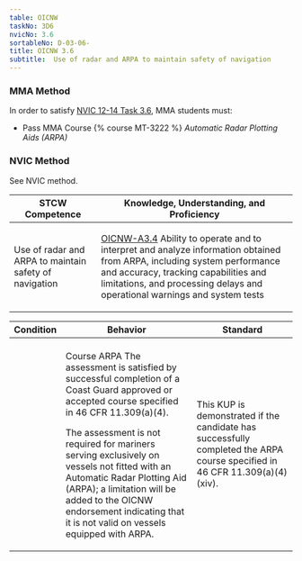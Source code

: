 ```yaml
---
table: OICNW
taskNo: 3D6
nvicNo: 3.6 
sortableNo: D-03-06-
title: OICNW 3.6 
subtitle:  Use of radar and ARPA to maintain safety of navigation
---
```



### MMA Method

In order to satisfy  [NVIC 12-14  Task  3.6]({{site.baseurl}}/assets/images/nvic-12-14.pdf), MMA students must:

* Pass MMA Course {% course MT-3222 %}  *Automatic Radar Plotting Aids (ARPA)*


### NVIC Method

<a onclick="togglevisibility('nvic_methods')" >See NVIC method.</a>

<div id='nvic_methods' class='hide'>

<table>
<thead>
<tr>
<th class='forty'> STCW Competence </th>
<th class='sixty'> Knowledge, Understanding, and Proficiency </th>
</tr>
</thead>




<tbody>
<tr><td markdown='1'>

Use of radar and ARPA to maintain safety of navigation

</td><td markdown='1'>

[OICNW-A3.4]({{site.baseurl}}/tables/21.html#OICNW-A3.4) Ability to operate and to interpret and analyze information obtained from ARPA, including system performance and accuracy, tracking capabilities and limitations, and processing delays and operational warnings and system tests

</td></tr>


</tbody>
</table>


<table>
<thead>
<tr><th class='twenty'>  Condition </th><th class='twenty'> Behavior </th><th  class='sixty'>Standard </th></tr>
</thead>
<tbody >



<tr><td markdown='1'>


</td><td markdown='1'>


<br>

<div class="tooltip">Course ARPA
<span class="tooltiptext">
The assessment is satisfied by successful completion of a Coast Guard approved or accepted course specified in 46 CFR 11.309(a)(4).

The assessment is not required for mariners serving exclusively on vessels not fitted with an Automatic Radar Plotting Aid (ARPA); a limitation will be added to the OICNW endorsement indicating that it is not valid on vessels equipped with ARPA.
</span>
</div>


</td><td markdown='1'>

This KUP is demonstrated if the candidate has successfully completed the ARPA course specified in 46 CFR 11.309(a)(4)(xiv).

</td></tr>
</tbody>
</table>
</div>
